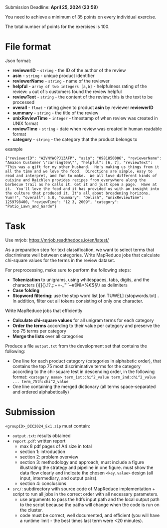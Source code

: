 Submission Deadline: **April 25, 2024 (23:59)**

You need to achieve a minimum of 35 points on every individual exercise.

The total number of points for the exercises is 100.

# File format

Json format:

-   **reviewerID** - `string` - the ID of the author of the review
-   **asin** - `string` - unique product identifier
-   **reviewerName** - `string` - name of the reviewer
-   **helpful** - `array of two integers [a,b]` - helpfulness rating of the review: `a` out of `b` customers found the review helpful
-   **reviewText** - `string` - the content of the review; this is the text to be processed
-   **overall** - `float` - rating given to product **asin** by reviewer **reviewerID**
-   **summary** - `string` - the title of the review
-   **unixReviewTime** - `integer` - timestamp of when review was created in UNIX format
-   **reviewTime** - `string` - date when review was created in human readable format
-   **category** - `string` - the category that the product belongs to

example

```
{"reviewerID": "A2VNYWOPJ13AFP", "asin": "0981850006", "reviewerName": "Amazon Customer \"carringt0n\"", "helpful": [6, 7], "reviewText": "This was a gift for my other husband.  He's making us things from it all the time and we love the food.  Directions are simple, easy to read and interpret, and fun to make.  We all love different kinds of cuisine and Raichlen provides recipes from everywhere along the barbecue trail as he calls it. Get it and just open a page.  Have at it.  You'll love the food and it has provided us with an insight into the culture that produced it. It's all about broadening horizons.  Yum!!", "overall": 5.0, "summary": "Delish", "unixReviewTime": 1259798400, "reviewTime": "12 3, 2009", "category": "Patio_Lawn_and_Garde"}
```

# Task

Use mrjob: https://mrjob.readthedocs.io/en/latest/

As a preparation step for text classification, we want to select terms
that discriminate well between categories. Write MapReduce jobs that
calculate chi-square values for the terms in the review dataset.

For preprocessing, make sure to perform the following steps:

-   **Tokenization** to unigrams, using whitespaces, tabs, digits, and
    the characters ()\[\]{}.!?,;:+=-\_\"\'\`\~#@&\*%€\$§\\/ as
    delimiters
-   **Case folding**
-   **Stopword filtering**: use the stop word list \[on TUWEL\]
    (stopwords.txt) . In addition, filter out all tokens consisting of
    only one character.

Write MapReduce jobs that efficiently

-   **Calculate chi-square values** for all unigram terms for each category
-   **Order the terms** according to their value per category and preserve the top 75 terms per category
-   **Merge the lists** over all categories

Produce a file `output.txt` from the development set that contains the following:

-   One line for each product category (categories in alphabetic
    order), that contains the top 75 most discriminative terms for
    the category according to the chi-square test in descending
    order, in the following format:
    `<category name> term_1st:chi^2_value term_2nd:chi^2_value ... term_75th:chi^2_value`
-   One line containing the merged dictionary (all terms
    space-separated and ordered alphabetically)

# Submission

`<groupID>_DIC2024_Ex1.zip` must contain:

-   `output.txt`: results obtained
-   `report.pdf`: written report
    -   max 8 pdf pages of A4 size in total
    -   section 1: introduction
    -   section 2: problem overview
    -   section 3: methodology and approach, must include a figure illustrating the strategy and pipeline in one figure. must show the data flow clearly and indicate the chosen `<key,value>` design (all input, intermediary, and output pairs).
    -   section 4: conclusions
-   `src/`: subdirectory with source code of MapReduce implementation + script to run all jobs in the correct order with all necessary parameters.
    -   use arguments to pass the hdfs input path and the local output path to the script because the paths will change when the code is run on the cluster.
    -   code must be correct, well documented, and efficient (you will have a runtime limit - the best times last term were <20 minutes).
